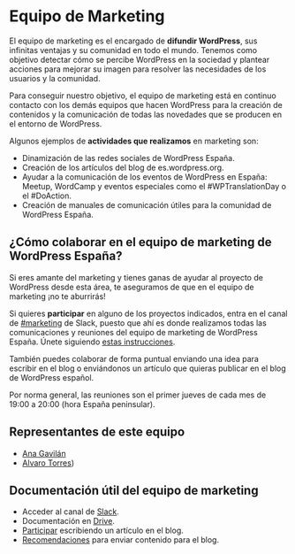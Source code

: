 # Equipo de Marketing

El equipo de marketing es el encargado de **difundir WordPress**, sus infinitas ventajas y su comunidad en todo el mundo. Tenemos como objetivo detectar cómo se percibe WordPress en la sociedad y plantear acciones para mejorar su imagen para resolver las necesidades de los usuarios y la comunidad.

Para conseguir nuestro objetivo, el equipo de marketing está en continuo contacto con los demás equipos que hacen WordPress para la creación de contenidos y la comunicación de todas las novedades que se producen en el entorno de WordPress.

Algunos ejemplos de **actividades que realizamos** en marketing son:

* Dinamización de las redes sociales de WordPress España.
* Creación de los artículos del blog de es.wordpress.org.
* Ayudar a la comunicación de los eventos de WordPress en España: Meetup, WordCamp y eventos especiales como el #WPTranslationDay o el #DoAction.
* Creación de manuales de comunicación útiles para la comunidad de WordPress España.

## ¿Cómo colaborar en el equipo de marketing de WordPress España?

Si eres amante del marketing y tienes ganas de ayudar al proyecto de WordPress desde esta área, te aseguramos de que en el equipo de marketing ¡no te aburrirás!

Si quieres **participar** en alguno de los proyectos indicados, entra en el canal de [#marketing](https://wpes.slack.com/archives/C2MA1HA20) de Slack, puesto que ahí es donde realizamos todas las comunicaciones y reuniones del equipo de marketing de WordPress España. Únete siguiendo [estas instrucciones](https://es.wordpress.org/guias/chat/).

También puedes colaborar de forma puntual enviando una idea para escribir en el blog o enviándonos un artículo que quieras publicar en el blog de WordPress español. 

Por norma general, las reuniones son el primer jueves de cada mes de 19:00 a 20:00 (hora España peninsular).

## Representantes de este equipo

- [Ana Gavilán](https://profiles.wordpress.org/anagavilan/)
- [Alvaro Torres](https://profiles.wordpress.org/algato333/))

## Documentación útil del equipo de marketing

* Acceder al canal de [Slack](https://wpes.slack.com/archives/C2MA1HA20).
* Documentación en [Drive](https://drive.google.com/drive/folders/1qZrFldwzDpUE8YiEZqENFlnnEWiOqiTu).
* [Participar](https://es.wordpress.org/colabora/participa/) escribiendo un artículo en el blog.
* [Recomendaciones](https://es.wordpress.org/guias/publicar/) para enviar contenido para el blog.

